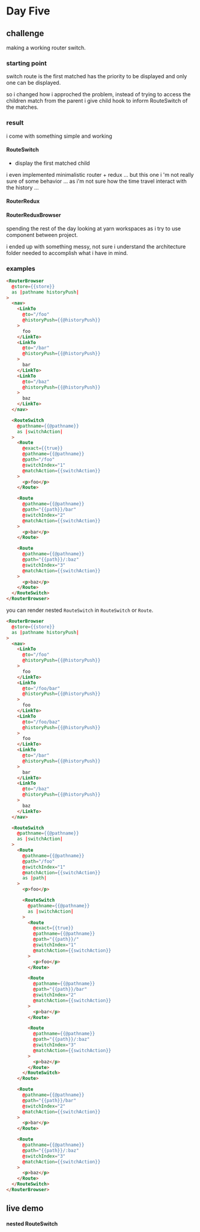 # Day Five


## challenge

making a working router switch.


### starting point

switch route is the first matched has the priority to be displayed and only one can be displayed.

so i changed how i approched the problem, instead of trying to access the children match from the parent i give child hook to inform RouteSwitch of the matches.


### result

i come with something simple and working


#### RouteSwitch
 * display the first matched child


i even implemented minimalistic router + redux ...
but this one i 'm not really sure of some behavior ...
as i'm not sure how the time travel interact with the history ...


#### RouterRedux


#### RouterReduxBrowser


spending the rest of the day looking at yarn workspaces as i try to use component between project.

i ended up with something messy, not sure i understand the architecture folder needed to accomplish what i have in mind.


### examples

```html
<RouterBrowser
  @store={{store}}
  as |pathname historyPush|
>
  <nav>
    <LinkTo
      @to="/foo"
      @historyPush={{@historyPush}}
    >
      foo
    </LinkTo>
    <LinkTo
      @to="/bar"
      @historyPush={{@historyPush}}
    >
      bar
    </LinkTo>
    <LinkTo
      @to="/baz"
      @historyPush={{@historyPush}}
    >
      baz
    </LinkTo>
  </nav>

  <RouteSwitch
    @pathname={{@pathname}}
    as |switchAction|
  >
    <Route
      @exact={{true}}
      @pathname={{@pathname}}
      @path="/foo"
      @switchIndex="1"
      @matchAction={{switchAction}}
    >
      <p>foo</p>
    </Route>

    <Route
      @pathname={{@pathname}}
      @path="{{path}}/bar"
      @switchIndex="2"
      @matchAction={{switchAction}}
    >
      <p>bar</p>
    </Route>

    <Route
      @pathname={{@pathname}}
      @path="{{path}}/:baz"
      @switchIndex="3"
      @matchAction={{switchAction}}
    >
      <p>baz</p>
    </Route>
  </RouteSwitch>
</RouterBrowser>
```

you can render nested `RouteSwitch` in `RouteSwitch` or `Route`.

```html
<RouterBrowser
  @store={{store}}
  as |pathname historyPush|
>
  <nav>
    <LinkTo
      @to="/foo"
      @historyPush={{@historyPush}}
    >
      foo
    </LinkTo>
    <LinkTo
      @to="/foo/bar"
      @historyPush={{@historyPush}}
    >
      foo
    </LinkTo>
    <LinkTo
      @to="/foo/baz"
      @historyPush={{@historyPush}}
    >
      foo
    </LinkTo>
    <LinkTo
      @to="/bar"
      @historyPush={{@historyPush}}
    >
      bar
    </LinkTo>
    <LinkTo
      @to="/baz"
      @historyPush={{@historyPush}}
    >
      baz
    </LinkTo>
  </nav>

  <RouteSwitch
    @pathname={{@pathname}}
    as |switchAction|
  >
    <Route
      @pathname={{@pathname}}
      @path="/foo"
      @switchIndex="1"
      @matchAction={{switchAction}}
      as |path|
    >
      <p>foo</p>

      <RouteSwitch
        @pathname={{@pathname}}
        as |switchAction|
      >
        <Route
          @exact={{true}}
          @pathname={{@pathname}}
          @path="{{path}}/"
          @switchIndex="1"
          @matchAction={{switchAction}}
        >
          <p>foo</p>
        </Route>

        <Route
          @pathname={{@pathname}}
          @path="{{path}}/bar"
          @switchIndex="2"
          @matchAction={{switchAction}}
        >
          <p>bar</p>
        </Route>

        <Route
          @pathname={{@pathname}}
          @path="{{path}}/:baz"
          @switchIndex="3"
          @matchAction={{switchAction}}
        >
          <p>baz</p>
        </Route>
      </RouteSwitch>
    </Route>

    <Route
      @pathname={{@pathname}}
      @path="{{path}}/bar"
      @switchIndex="2"
      @matchAction={{switchAction}}
    >
      <p>bar</p>
    </Route>

    <Route
      @pathname={{@pathname}}
      @path="{{path}}/:baz"
      @switchIndex="3"
      @matchAction={{switchAction}}
    >
      <p>baz</p>
    </Route>
  </RouteSwitch>
</RouterBrowser>
```


## live demo

#### nested RouteSwitch
